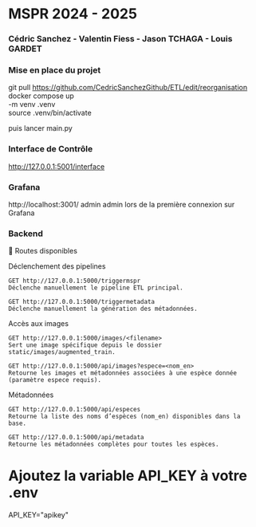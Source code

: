 # MSPR 2024 - 2025

### Cédric Sanchez - Valentin Fiess - Jason TCHAGA - Louis GARDET

### Mise en place du projet

git pull https://github.com/CedricSanchezGithub/ETL/edit/reorganisation  
docker compose up  
-m venv .venv  
source .venv/bin/activate

puis lancer main.py

### Interface de Contrôle

http://127.0.0.1:5001/interface

### Grafana

http://localhost:3001/
admin admin lors de la première connexion sur Grafana

### Backend

📌 Routes disponibles

Déclenchement des pipelines

    GET http://127.0.0.1:5000/triggermspr
    Déclenche manuellement le pipeline ETL principal.

    GET http://127.0.0.1:5000/triggermetadata
    Déclenche manuellement la génération des métadonnées.

Accès aux images

    GET http://127.0.0.1:5000/images/<filename>
    Sert une image spécifique depuis le dossier static/images/augmented_train.

    GET http://127.0.0.1:5000/api/images?espece=<nom_en>
    Retourne les images et métadonnées associées à une espèce donnée (paramètre espece requis).

Métadonnées

    GET http://127.0.0.1:5000/api/especes
    Retourne la liste des noms d’espèces (nom_en) disponibles dans la base.

    GET http://127.0.0.1:5000/api/metadata
    Retourne les métadonnées complètes pour toutes les espèces.

# Ajoutez la variable API_KEY à votre .env

API_KEY="apikey"
